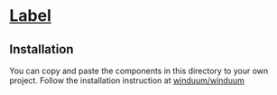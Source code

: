 # [Label](https://winduum.dev/docs/ui/label.html)

## Installation
You can copy and paste the components in this directory to your own project.
Follow the installation instruction at [winduum/winduum](https://github.com/winduum/winduum/tree/main/src/ui/label)
